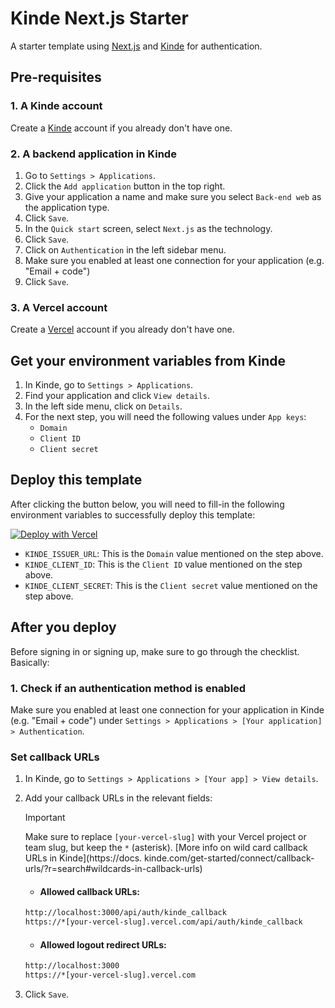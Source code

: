 # Kinde Next.js Starter

A starter template using [Next.js](https://nextjs.org) and [Kinde](https://kinde.com) for authentication.

## Pre-requisites

### 1. A Kinde account

Create a [Kinde](https://app.kinde.com/register) account if you already don't have one.

### 2. A backend application in Kinde

1. Go to `Settings > Applications`.
2. Click the `Add application` button in the top right.
3. Give your application a name and make sure you select `Back-end web` as the application type.
4. Click `Save`.
5. In the `Quick start` screen, select `Next.js` as the technology.
6. Click `Save`.
7. Click on `Authentication` in the left sidebar menu.
8. Make sure you enabled at least one connection for your application (e.g. "Email + code")
9. Click `Save`.

### 3. A Vercel account

Create a [Vercel](https://vercel.com/signup) account if you already don't have one.

## Get your environment variables from Kinde

1. In Kinde, go to `Settings > Applications`.
2. Find your application and click `View details`.
3. In the left side menu, click on `Details`.
4. For the next step, you will need the following values under `App keys`:
   - `Domain`
   - `Client ID`
   - `Client secret`

## Deploy this template

After clicking the button below, you will need to fill-in the following environment variables to successfully deploy this template:

<a href="https://vercel.com/new/clone?repository-url=https%3A%2F%2Fgithub.com%2Fmarcosmartini%2Fkinde-next-starter&env=KINDE_ISSUER_URL,KINDE_CLIENT_ID,KINDE_CLIENT_SECRET&envDescription=Environment%20variables%20needed&envLink=https%3A%2F%2Fdocs.kinde.com%2Fdeveloper-tools%2Fsdks%2Fbackend%2Fnextjs-sdk%2F%23configure-environment-variables&project-name=kinde-next-starter&repository-name=kinde-next-starter"><img src="https://vercel.com/button" alt="Deploy with Vercel"/></a>

- `KINDE_ISSUER_URL`: This is the `Domain` value mentioned on the step above.
- `KINDE_CLIENT_ID`: This is the `Client ID` value mentioned on the step above.
- `KINDE_CLIENT_SECRET`: This is the `Client secret` value mentioned on the step above.

## After you deploy

Before signing in or signing up, make sure to go through the checklist. Basically:

### 1. Check if an authentication method is enabled

Make sure you enabled at least one connection for your application in Kinde (e.g. "Email + code") under `Settings > Applications > [Your application] > Authentication`.

### Set callback URLs

1. In Kinde, go to `Settings > Applications > [Your app] > View details`.

2. Add your callback URLs in the relevant fields:

   > [!IMPORTANT]
   > Make sure to replace `[your-vercel-slug]` with your Vercel project or team slug, but keep the `*` (asterisk). [More info on wild card callback URLs in Kinde](https://docs. kinde.com/get-started/connect/callback-urls/?r=search#wildcards-in-callback-urls)

   - #### Allowed callback URLs:

   ```bash
   http://localhost:3000/api/auth/kinde_callback
   https://*[your-vercel-slug].vercel.com/api/auth/kinde_callback
   ```

   - #### Allowed logout redirect URLs:

   ```bash
   http://localhost:3000
   https://*[your-vercel-slug].vercel.com
   ```

3. Click `Save`.
